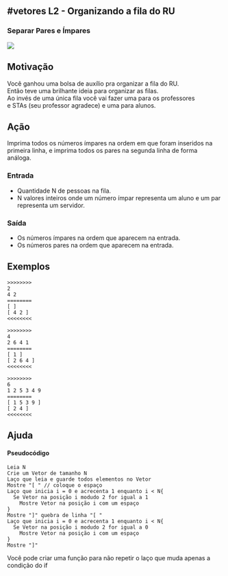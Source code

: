 ## #vetores L2 - Organizando a fila do RU
### Separar Pares e Ímpares

![](__capa.jpg)

## Motivação

Você ganhou uma bolsa de auxílio pra organizar a fila do RU.  
Então teve uma brilhante ideia para organizar as filas.  
Ao invés de uma única fila você vai fazer uma para os professores  
e STAs (seu professor agradece) e uma para alunos.

## Ação

Imprima todos os números ímpares na ordem em que foram inseridos na primeira linha, e imprima todos os pares na segunda linha de forma análoga.

### Entrada

*   Quantidade N de pessoas na fila.
*   N valores inteiros onde um número ímpar representa um aluno e um par representa um servidor.  

### Saída

*   Os números ímpares na ordem que aparecem na entrada.
*   Os números pares na ordem que aparecem na entrada.

## Exemplos

```
>>>>>>>>
2
4 2
========
[ ]
[ 4 2 ]
<<<<<<<<

>>>>>>>>
4
2 6 4 1
========
[ 1 ]
[ 2 6 4 ]
<<<<<<<<

>>>>>>>>
6
1 2 5 3 4 9
========
[ 1 5 3 9 ]
[ 2 4 ]
<<<<<<<<
```

## Ajuda

#### Pseudocódigo

```
Leia N
Crie um Vetor de tamanho N
Laço que leia e guarde todos elementos no Vetor
Mostre "[ " // coloque o espaço
Laço que inicia i = 0 e acrecenta 1 enquanto i < N{
  Se Vetor na posição i modudo 2 for igual a 1
    Mostre Vetor na posição i com um espaço
}
Mostre "]" quebra de linha "[ "
Laço que inicia i = 0 e acrecenta 1 enquanto i < N{
  Se Vetor na posição i modudo 2 for igual a 0
    Mostre Vetor na posição i com um espaço
}
Mostre "]"
```
Você pode criar uma função para não repetir o laço que muda apenas a condição do if
